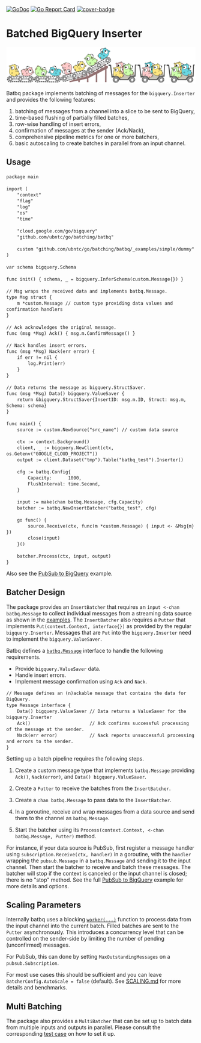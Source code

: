 [![GoDoc](https://img.shields.io/badge/godoc-reference-5272B4)](https://pkg.go.dev/mod/github.com/ubntc/go/batching/batbq)
[![Go Report Card](https://goreportcard.com/badge/github.com/ubntc/go/batcher/batbq)](https://goreportcard.com/report/github.com/ubntc/go/batcher/batbq)
[![cover-badge](https://img.shields.io/badge/coverage-70%25-brightgreen.svg?longCache=true&style=flat)](Makefile#10)

# Batched BigQuery Inserter

[![Go-batching Logo](resources/go-batching-logo.svg)](https://github.com/ubntc/go/blob/master/batching/batbq)

Batbq package implements batching of messages for the `bigquery.Inserter` and provides the following features:

1. batching of messages from a channel into a slice to be sent to BigQuery,
2. time-based flushing of partially filled batches,
3. row-wise handling of insert errors,
4. confirmation of messages at the sender (Ack/Nack),
5. comprehensive pipeline metrics for one or more batchers,
6. basic autoscaling to create batches in parallel from an input channel.

## Usage

<!--include: _examples/simple/main.go-->
```golang
package main

import (
	"context"
	"flag"
	"log"
	"os"
	"time"

	"cloud.google.com/go/bigquery"
	"github.com/ubntc/go/batching/batbq"

	custom "github.com/ubntc/go/batching/batbq/_examples/simple/dummy"
)

var schema bigquery.Schema

func init() { schema, _ = bigquery.InferSchema(custom.Message{}) }

// Msg wraps the received data and implements batbq.Message.
type Msg struct {
	m *custom.Message // custom type providing data values and confirmation handlers
}

// Ack acknowledges the original message.
func (msg *Msg) Ack() { msg.m.ConfirmMessage() }

// Nack handles insert errors.
func (msg *Msg) Nack(err error) {
	if err != nil {
		log.Print(err)
	}
}

// Data returns the message as bigquery.StructSaver.
func (msg *Msg) Data() bigquery.ValueSaver {
	return &bigquery.StructSaver{InsertID: msg.m.ID, Struct: msg.m, Schema: schema}
}

func main() {
	source := custom.NewSource("src_name") // custom data source

	ctx := context.Background()
	client, _ := bigquery.NewClient(ctx, os.Getenv("GOOGLE_CLOUD_PROJECT"))
	output := client.Dataset("tmp").Table("batbq_test").Inserter()

	cfg := batbq.Config{
		Capacity:      1000,
		FlushInterval: time.Second,
	}

	input := make(chan batbq.Message, cfg.Capacity)
	batcher := batbq.NewInsertBatcher("batbq_test", cfg)

	go func() {
		source.Receive(ctx, func(m *custom.Message) { input <- &Msg{m} })
		close(input)
	}()

	batcher.Process(ctx, input, output)
}

```
<!--/-->

Also see the [PubSub to BigQuery](_examples/ps2bq/main.go) example.


## Batcher Design

The package provides an `InsertBatcher` that requires an `input <-chan batbq.Message` to collect
individual messages from a streaming data source as shown in the [examples](_examples).
The `InsertBatcher` also requires a `Putter` that implements `Put(context.Context, interface{})`
as provided by the regular `bigquery.Inserter`. Messages that are `Put` into the `bigquery.Inserter`
need to implement the `bigquery.ValueSaver`.

Batbq defines a [`batbq.Message`](message.go) interface to handle the following requirements.

* Provide `bigquery.ValueSaver` data.
* Handle insert errors.
* Implement message confirmation using `Ack` and `Nack`.

```golang
// Message defines an (n)ackable message that contains the data for BigQuery.
type Message interface {
	Data() bigquery.ValueSaver // Data returns a ValueSaver for the bigquery.Inserter
	Ack()                      // Ack confirms successful processing of the message at the sender.
	Nack(err error)            // Nack reports unsuccessful processing and errors to the sender.
}
```

Setting up a batch pipeline requires the following steps.

1. Create a custom message type that implements `batbq.Message` providing `Ack()`, `Nack(error)`,
   and `Data() bigquery.ValueSaver`.

2. Create a `Putter` to receive the batches from the `InsertBatcher`.

3. Create a `chan batbq.Message` to pass data to the `InsertBatcher`.

4. In a goroutine, receive and wrap messages from a data source and send them to the channel as
   `batbq.Message`.

5. Start the batcher using its `Process(context.Context, <-chan batbq.Message, Putter)` method.

For instance, if your data source is PubSub, first register a message handler using
`subscription.Receive(ctx, handler)` in a goroutine, with the `handler` wrapping the
`pubsub.Message` in a `batbq.Message` and sending it to the input channel.
Then start the batcher to receive and batch these messages. The batcher will stop if the context
is canceled or the input channel is closed; there is no "stop" method.
See the full [PubSub to BigQuery](_examples/ps2bq/main.go) example for more details and
options.

## Scaling Parameters

Internally batbq uses a blocking [`worker(...)`](worker.go) function to process data from the input
channel into the current batch. Filled batches are sent to the `Putter` asynchronously.
This introduces a concurrency level that can be controlled on the sender-side by limiting the number
of pending (unconfirmed) messages.

For PubSub, this can done by setting `MaxOutstandingMessages` on a `pubsub.Subscription`.

For most use cases this should be sufficient and you can leave `BatcherConfig.AutoScale = false`
(default). See [SCALING.md](SCALING.md) for more details and benchmarks.

## Multi Batching

The package also provides a `MultiBatcher` that can be set up to batch data from multiple inputs
and outputs in parallel. Please consult the corresponding [test case](multibatcher_test.go) on how
to set it up.
